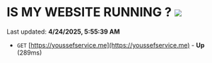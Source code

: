 # IS MY WEBSITE RUNNING ? [![](https://img.shields.io/static/v1?label=Sponsor&message=%E2%9D%A4&logo=GitHub&color=%23fe8e86)](https://github.com/sponsors/Youssef-Lehmam)

Last updated: **4/24/2025, 5:55:39 AM**

- `GET` [https://youssefservice.me](https://youssefservice.me) - **Up** (289ms)
